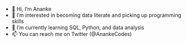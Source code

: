 - 👋 Hi, I’m Ananke
- 👀 I’m interested in becoming data literate and picking up programming skills
- 🌱 I’m currently learning SQL, Python, and data analysis
- 📫 You can reach me on Twitter (@AnankeCodes)

<!---
sparklycat/sparklycat is a ✨ special ✨ repository because its `README.md` (this file) appears on your GitHub profile.
You can click the Preview link to take a look at your changes.
--->
